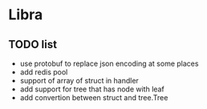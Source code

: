 # Libra

## TODO list

- use protobuf to replace json encoding at some places
- add redis pool
- support of array of struct in handler
- add support for tree that has node with leaf
- add convertion between struct and tree.Tree


